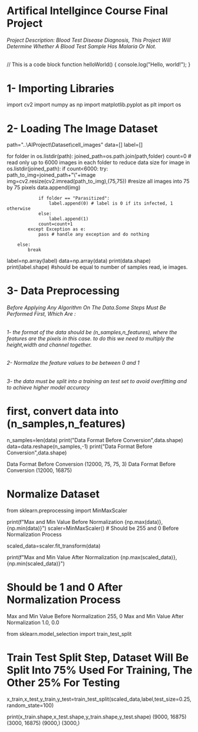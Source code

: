 # Artifical Intellgince Course Final Project

###### Project Description: Blood Test Disease Diagnosis, This Project Will Determine Whether A Blood Test Sample Has Malaria Or Not.


// This is a code block
function helloWorld() {
    console.log("Hello, world!");
}




# 1- Importing Libraries
import cv2
import numpy as np
import matplotlib.pyplot as plt
import os



# 2- Loading The Image Dataset
path="..\\AIProject\\Dataset\\cell_images"
data=[]
label=[]



for folder in os.listdir(path):
    joined_path=os.path.join(path,folder)
    count=0 # read only up to 6000 images in each folder to reduce data size
    for image in os.listdir(joined_path):
        if count<6000:
            try:
                path_to_img=joined_path+"\\"+image
                img=cv2.resize(cv2.imread(path_to_img),(75,75)) #resize all images into 75 by 75 pixels
                data.append(img)
        
                if folder == "Parasitized":
                    label.append(0) # label is 0 if its infected, 1 otherwise
                else:
                    label.append(1)
                count=count+1
            except Exception as e:
                pass # handle any exception and do nothing
     
        else:
            break

label=np.array(label)
data=np.array(data)
print(data.shape) 
print(label.shape) #should be equal to number of samples read, ie images.




# 3- Data Preprocessing

###### Before Applying Any Algorithm On The Data.Some Steps Must Be Performed First, Which Are :
######    1- the format of the data should be (n_samples,n_features), where the features are the pixels in this case. to do this we need to multiply the height,width and channel together.
######   2- Normalize the feature values to be between 0 and 1
######   3- the data must be split into a training an test set to avoid overfitting and to achieve higher model accuracy

# first, convert data into (n_samples,n_features)
n_samples=len(data)
print("Data Format Before Conversion",data.shape)
data=data.reshape(n_samples,-1)
print("Data Format Before Conversion",data.shape)

Data Format Before Conversion (12000, 75, 75, 3)
Data Format Before Conversion (12000, 16875)

# Normalize Dataset
from sklearn.preprocessing import MinMaxScaler

print(f"Max and Min Value Before Normalization {np.max(data)}, {np.min(data)}")
scaler=MinMaxScaler() # Should be 255 and 0 Before Normalization Process

scaled_data=scaler.fit_transform(data)

print(f"Max and Min Value After Normalization {np.max(scaled_data)}, {np.min(scaled_data)}")
# Should be 1 and 0 After Normalization Process

Max and Min Value Before Normalization 255, 0
Max and Min Value After Normalization 1.0, 0.0

from sklearn.model_selection import train_test_split
# Train Test Split Step, Dataset Will Be Split Into 75% Used For Training, The Other 25% For Testing
x_train,x_test,y_train,y_test=train_test_split(scaled_data,label,test_size=0.25,random_state=100)

print(x_train.shape,x_test.shape,y_train.shape,y_test.shape)
(9000, 16875) (3000, 16875) (9000,) (3000,)


